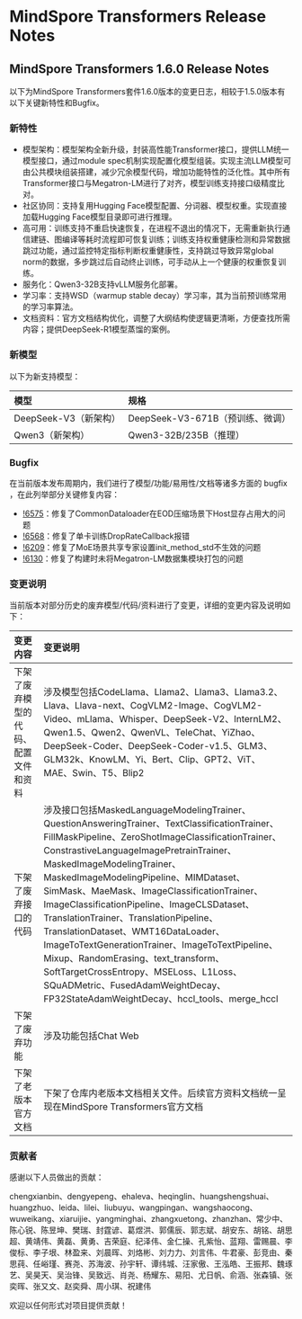 # MindSpore Transformers Release Notes

## MindSpore Transformers 1.6.0 Release Notes

以下为MindSpore Transformers套件1.6.0版本的变更日志，相较于1.5.0版本有以下关键新特性和Bugfix。

### 新特性

* 模型架构：模型架构全新升级，封装高性能Transformer接口，提供LLM统一模型接口，通过module spec机制实现配置化模型组装。实现主流LLM模型可由公共模块组装搭建，减少冗余模型代码，增加功能特性的泛化性。其中所有Transformer接口与Megatron-LM进行了对齐，模型训练支持接口级精度比对。
* 社区协同：支持复用Hugging Face模型配置、分词器、模型权重。实现直接加载Hugging Face模型目录即可进行推理。
* 高可用：训练支持不重启快速恢复，在进程不退出的情况下，无需重新执行通信建链、图编译等耗时流程即可恢复训练；训练支持权重健康检测和异常数据跳过功能，通过监控特定指标判断权重健康性，支持跳过导致异常global norm的数据，多步跳过后自动终止训练，可手动从上一个健康的权重恢复训练。
* 服务化：Qwen3-32B支持vLLM服务化部署。
* 学习率：支持WSD（warmup stable decay）学习率，其为当前预训练常用的学习率算法。
* 文档资料：官方文档结构优化，调整了大纲结构使逻辑更清晰，方便查找所需内容；提供DeepSeek-R1模型蒸馏的案例。

### 新模型

以下为新支持模型：

| 模型               | 规格                       |
|:-----------------|:-------------------------|
| DeepSeek-V3（新架构） | DeepSeek-V3-671B（预训练、微调） |
| Qwen3（新架构）       | Qwen3-32B/235B（推理）       |

### Bugfix

在当前版本发布周期内，我们进行了模型/功能/易用性/文档等诸多方面的 bugfix ，在此列举部分关键修复内容：

* [!6575](https://gitee.com/mindspore/mindformers/pulls/6575)：修复了CommonDataloader在EOD压缩场景下Host显存占用大的问题
* [!6568](https://gitee.com/mindspore/mindformers/pulls/6568)：修复了单卡训练DropRateCallback报错
* [!6209](https://gitee.com/mindspore/mindformers/pulls/6209)：修复了MoE场景共享专家设置init_method_std不生效的问题
* [!6130](https://gitee.com/mindspore/mindformers/pulls/6130)：修复了构建时未将Megatron-LM数据集模块打包的问题

### 变更说明

当前版本对部分历史的废弃模型/代码/资料进行了变更，详细的变更内容及说明如下：

| 变更内容               | 变更说明                                                                                                                                                                                                                                                                                                                                                                                                                                                                                                                                                                                                                             |
|:-------------------|:---------------------------------------------------------------------------------------------------------------------------------------------------------------------------------------------------------------------------------------------------------------------------------------------------------------------------------------------------------------------------------------------------------------------------------------------------------------------------------------------------------------------------------------------------------------------------------------------------------------------------------|
| 下架了废弃模型的代码、配置文件和资料 | 涉及模型包括CodeLlama、Llama2、Llama3、Llama3.2、Llava、Llava-next、CogVLM2-Image、CogVLM2-Video、mLlama、Whisper、DeepSeek-V2、InternLM2、Qwen1.5、Qwen2、QwenVL、TeleChat、YiZhao、DeepSeek-Coder、DeepSeek-Coder-v1.5、GLM3、GLM32k、KnowLM、Yi、Bert、Clip、GPT2、ViT、MAE、Swin、T5、Blip2                                                                                                                                                                                                                                                                                                                                                                      |
| 下架了废弃接口的代码         | 涉及接口包括MaskedLanguageModelingTrainer、QuestionAnsweringTrainer、TextClassificationTrainer、FillMaskPipeline、ZeroShotImageClassificationTrainer、ConstrastiveLanguageImagePretrainTrainer、MaskedImageModelingTrainer、MaskedImageModelingPipeline、MIMDataset、SimMask、MaeMask、ImageClassificationTrainer、ImageClassificationPipeline、ImageCLSDataset、TranslationTrainer、TranslationPipeline、TranslationDataset、WMT16DataLoader、ImageToTextGenerationTrainer、ImageToTextPipeline、Mixup、RandomErasing、text_transform、SoftTargetCrossEntropy、MSELoss、L1Loss、SQuADMetric、FusedAdamWeightDecay、FP32StateAdamWeightDecay、hccl_tools、merge_hccl |
| 下架了废弃功能            | 涉及功能包括Chat Web                                                                                                                                                                                                                                                                                                                                                                                                                                                                                                                                                                                                                   |
| 下架了老版本官方文档         | 下架了仓库内老版本文档相关文件。后续官方资料文档统一呈现在MindSpore Transformers官方文档                                                                                                                                                                                                                                                                                                                                                                                                                                                                                                                                                                          |

### 贡献者

感谢以下人员做出的贡献：

chengxianbin、dengyepeng、ehaleva、heqinglin、huangshengshuai、huangzhuo、leida、lilei、liubuyu、wangpingan、wangshaocong、wuweikang、xiaruijie、yangminghai、zhangxuetong、zhanzhan、常少中、陈心锐、陈昱坤、樊瑞、封霆谚、葛煜洪、郭儒辰、郭志斌、胡安东、胡铭、胡思超、黄靖伟、黄磊、黄勇、吉荣庭、纪泽伟、金仁操、孔紫怡、蓝翔、雷赐晨、李俊标、李子垠、林盈来、刘晨晖、刘烙彬、刘力力、刘言伟、牛君豪、彭竞由、秦思莼、任峪瑾、赛尧、苏海波、孙宇轩、谭纬城、汪家傲、王泓皓、王振邦、魏琢艺、吴昊天、吴治锋、吴致远、肖尧、杨耀东、易阳、尤日帆、俞涵、张森镇、张奕晖、张又文、赵奕舜、周小琪、祝建伟

欢迎以任何形式对项目提供贡献！